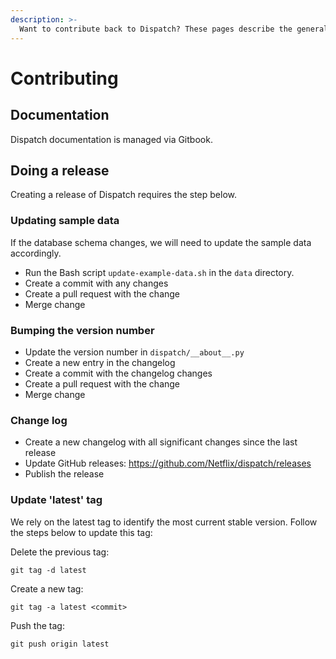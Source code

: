 ```yaml
---
description: >-
  Want to contribute back to Dispatch? These pages describe the general development flow, our philosophy, the test suite, and issue tracking.
---
```


# Contributing

## Documentation

Dispatch documentation is managed via Gitbook.

## Doing a release

Creating a release of Dispatch requires the step below.

### Updating sample data

If the database schema changes, we will need to update the sample data accordingly.

- Run the Bash script `update-example-data.sh` in the `data` directory.
- Create a commit with any changes
- Create a pull request with the change
- Merge change

### Bumping the version number

- Update the version number in `dispatch/__about__.py`
- Create a new entry in the changelog
- Create a commit with the changelog changes
- Create a pull request with the change
- Merge change

### Change log

- Create a new changelog with all significant changes since the last release
- Update GitHub releases: https://github.com/Netflix/dispatch/releases
- Publish the release

### Update 'latest' tag

We rely on the latest tag to identify the most current stable version. Follow the steps below to update this tag:

Delete the previous tag:

```
git tag -d latest
```

Create a new tag:

```
git tag -a latest <commit>
```

Push the tag:

```
git push origin latest
```
